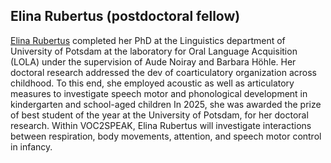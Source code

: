 ## Elina Rubertus (postdoctoral fellow)

[Elina Rubertus](https://elinarubertus.github.io/) completed her PhD at the Linguistics department of University of Potsdam at the laboratory for Oral Language Acquisition (LOLA) under the supervision of Aude Noiray and Barbara Höhle. Her doctoral research addressed the dev of coarticulatory organization across childhood. To this end, she employed acoustic as well as articulatory measures to investigate speech motor and phonological development in kindergarten and school-aged children
In 2025, she was awarded the prize of best student of the year at the University of Potsdam, for her doctoral research.
Within VOC2SPEAK, Elina Rubertus will investigate interactions between respiration, body movements, attention, and speech motor control in infancy. 
